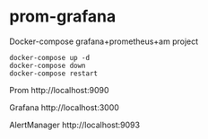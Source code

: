 # prom-grafana
Docker-compose grafana+prometheus+am project


```docker-compose up -d```  
```docker-compose down```    
```docker-compose restart```    

Prom
http://localhost:9090

Grafana
http://localhost:3000

AlertManager
http://localhost:9093
